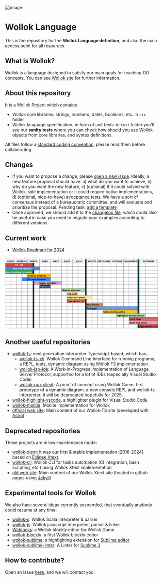 ![image](https://user-images.githubusercontent.com/4549002/65472817-bf01f200-de4b-11e9-94c6-433d9c037dca.png)

# Wollok Language

This is the repository for the **Wollok Language definition**, and also the main access point for all resources.

## What is Wollok?

Wollok is a language designed to satisfy our main goals for teaching OO concepts. You can see [Wollok site](https://www.wollok.org) for further information.

## About this repository

It is a Wollok Project which contains

- Wollok core libraries: strings, numbers, dates, booleans, etc. in `src` folder
- Wollok language specification, in form of unit tests: in `test` folder you'll see our **sanity tests** where you can check how should you use Wollok objects from core libraries, and syntax definitions.

All files follow a [standard coding convention](https://github.com/uqbar-project/wollok-language/wiki/Coding-Standards-for-writing-this-repository), please read them before collaborating.

## Changes

- If you want to propose a change, please [open a new issue](/issues/new). Ideally, a new feature proposal should have: a) what do you want to achieve, b) why do you want the new feature, c) (optional) if it could solved with Wollok-side implementation or it could require native implementations, d) (optional, nice-to-have) acceptance tests. We have a sort of _consensus_ instead of a bureaucratic committee, and will evaluate and prioritize the proposal. Pending task: [add a template](https://help.github.com/es/github/building-a-strong-community/configuring-issue-templates-for-your-repository)
- Once approved, we should add it to the [changelog file](CHANGELOG.md), which could also be useful in case you need to migrate your examples according to different versions.

## Current work

- [Wollok Roadmap for 2024](https://docs.google.com/spreadsheets/d/1SAmnsdYvkrx_Yby_zP3MyGB_IPT1kzITSQGCCIwqSvc/edit#gid=0)

![Roadmap 2024](./images/roadmap2024.png)

## Another useful repositories

- [wollok-ts](https://github.com/uqbar-project/wollok-ts): next generation interpreter Typescript-based, which has...
  - [wollok-ts-cli](https://github.com/uqbar-project/wollok-ts-cli): Wollok Command Line Interface for running programs, a REPL, tests, dynamic diagram using Wollok TS implementation
  - [wollok-lsp-ide](https://github.com/uqbar-project/wollok-lsp-ide): A Work-in-Progress implementation of Language Server Protocol, supported for a lot of IDEs (especially Visual Studio Code)
  - [wollok-run-client](https://github.com/uqbar-project/wollok-run-client): A proof of concept using Wollok Game, first prototype of a dynamic diagram, a new console REPL and wollok-ts interpreter. It will be deprecated hopefully for 2025.
- [wollok-highlight-vscode](https://github.com/uqbar-project/wollok-highlight-vscode), a highlighter plugin for Visual Studio Code
- [wollok-mobile](https://github.com/uqbar-project/wollok-mobile): Mobile implementation for Wollok
- [official web site](https://github.com/uqbar-project/website-wollok-ts): Main content of our Wollok-TS site (developed with [Astro](https://astro.build/))

## Deprecated repositories

These projects are in low-maintenance mode:

- [wollok-xtext](https://github.com/uqbar-project/wollok): it was our first & stable implementation (2016-2024), based on [Eclipse Xtext](https://eclipse.dev/Xtext/).
- [wollok-cli](https://github.com/uqbar-project/wollok-cli): Wollok CLI for tasks automation (CI integration, bash scripting, etc.) using Wollok Xtext implementation
- [old web site](https://github.com/uqbar-project/wollok-site): Main content of our Wollok Xtext site (hosted in github pages using [Jekyll](https://jekyllrb.com/))

## Experimental tools for Wollok

We also have several ideas currently suspended, that eventually anybody could resume at any time:

- [wollok-s](https://github.com/uqbar-project/wollok-s): Wollok Scala interpreter & parser
- [wollok-js](https://github.com/uqbar-project/wollok-js): Wollok javascript interpreter, parser & linker
- [Woblocks](https://github.com/alejandroFerrante/Woblocks): a Wollok blockly editor for Wollok Game
- [wollok-blockly](https://github.com/uqbar-project/wollok-blockly): a first Wollok blockly editor
- [wollok-sublime](https://github.com/uqbar-project/wollok-sublime): a highlighting extension for [Sublime editor](https://www.sublimetext.com/)
- [wollok-sublime-linter](https://github.com/uqbar-project/wollok-sublime-linter): A Linter for [Sublime 3](https://www.sublimetext.com/)

## How to contribute?

Open an issue [here](https://github.com/uqbar-project/wollok-language/issues), and we will contact you!
